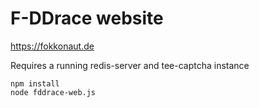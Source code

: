 # F-DDrace website

https://fokkonaut.de

Requires a running redis-server and tee-captcha instance

```
npm install
node fddrace-web.js
```

